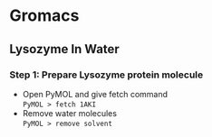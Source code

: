 # Gromacs

## Lysozyme In Water

### Step 1: Prepare Lysozyme protein molecule
- Open PyMOL and give fetch command<br>
  `PyMOL > fetch 1AKI`
- Remove water molecules<br>
  `PyMOL > remove solvent`
  
